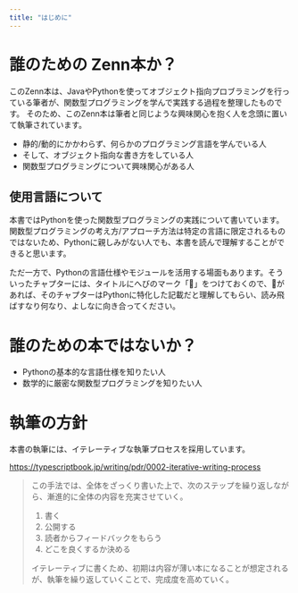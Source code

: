 ```yaml
---
title: "はじめに"
---
```


# 誰のための Zenn本か？

このZenn本は、JavaやPythonを使ってオブジェクト指向プロブラミングを行っている筆者が、関数型プログラミングを学んで実践する過程を整理したものです。
そのため、このZenn本は筆者と同じような興味関心を抱く人を念頭に置いて執筆されています。

- 静的/動的にかかわらず、何らかのプログラミング言語を学んでいる人
- そして、オブジェクト指向な書き方をしている人
- 関数型プログラミングについて興味関心がある人

## 使用言語について

本書ではPythonを使った関数型プログラミングの実践について書いています。
関数型プログラミングの考え方/アプローチ方法は特定の言語に限定されるものではないため、Pythonに親しみがない人でも、本書を読んで理解することができると思います。

ただ一方で、Pythonの言語仕様やモジュールを活用する場面もあります。そういったチャプターには、タイトルにへびのマーク「🐍」をつけておくので、🐍があれば、そのチャプターはPythonに特化した記載だと理解してもらい、読み飛ばすなり何なり、よしなに向き合ってください。

# 誰のための本ではないか？

- Pythonの基本的な言語仕様を知りたい人
- 数学的に厳密な関数型プログラミングを知りたい人

# 執筆の方針

本書の執筆には、イテレーティブな執筆プロセスを採用しています。

https://typescriptbook.jp/writing/pdr/0002-iterative-writing-process

> この手法では、全体をざっくり書いた上で、次のステップを繰り返しながら、漸進的に全体の内容を充実させていく。
> 1. 書く
> 2. 公開する
> 3. 読者からフィードバックをもらう
> 4. どこを良くするか決める
> 
> イテレーティブに書くため、初期は内容が薄い本になることが想定されるが、執筆を繰り返していくことで、完成度を高めていく。





